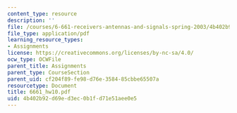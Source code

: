 ```yaml
---
content_type: resource
description: ''
file: /courses/6-661-receivers-antennas-and-signals-spring-2003/4b402b92d69ed3ec0b1fd71e51aee0e5_6661_hw10.pdf
file_type: application/pdf
learning_resource_types:
- Assignments
license: https://creativecommons.org/licenses/by-nc-sa/4.0/
ocw_type: OCWFile
parent_title: Assignments
parent_type: CourseSection
parent_uid: cf204f89-fe98-d76e-3584-85cbbe65507a
resourcetype: Document
title: 6661_hw10.pdf
uid: 4b402b92-d69e-d3ec-0b1f-d71e51aee0e5
---
```


